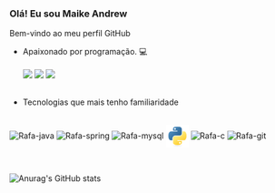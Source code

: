 ### Olá! Eu sou Maike Andrew
Bem-vindo ao meu perfil GitHub  
- Apaixonado por programação. 💻
<br><br/>
<a href="https://www.linkedin.com/in/maike-andrew" target="_blank"><img src="https://img.shields.io/badge/-LinkedIn-%230077B5?style=for-the-badge&logo=linkedin&logoColor=white" target="_blank"></a>
<a href="https://instagram.com/maike_andrew" target="_blank"><img src="https://img.shields.io/badge/-Instagram-%23E4405F?style=for-the-badge&logo=instagram&logoColor=white" target="_blank"></a>
<a href = "mailto:andrew.maike10@gmail.com"><img src="https://img.shields.io/badge/-Gmail-%23333?style=for-the-badge&logo=gmail&logoColor=white" target="_blank"></a>
##

- Tecnologias que mais tenho familiaridade
<div style="display: inline_block"><br>
  <img align="center" alt="Rafa-java" height="45" width="45" src="https://cdn.jsdelivr.net/gh/devicons/devicon@latest/icons/java/java-original.svg">
  <img align="center" alt="Rafa-spring" height="30" width="40" src="https://cdn.jsdelivr.net/gh/devicons/devicon@latest/icons/spring/spring-original.svg">
  <img align="center" alt="Rafa-mysql" height="45" width="45" src="https://cdn.jsdelivr.net/gh/devicons/devicon@latest/icons/mysql/mysql-original.svg">
  <img align="center" alt="Rafa-Python" height="40" width="40" src="https://raw.githubusercontent.com/devicons/devicon/master/icons/python/python-original.svg"> 
  <img align="center" alt="Rafa-c" height="30" width="40" src="https://skillicons.dev/icons?i=c">
  <img align="center" alt="Rafa-git" height="30" width="40" src="https://skillicons.dev/icons?i=git">
  
</div><br/>

## 
![Anurag's GitHub stats](https://github-readme-stats.vercel.app/api?username=maikeandrew&show_icons=true&theme=tokyonight)
##


